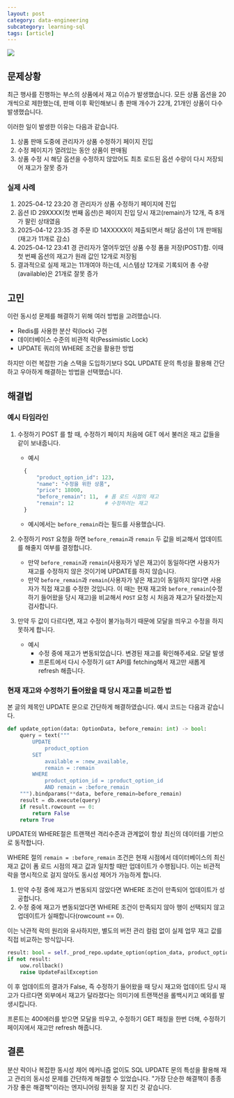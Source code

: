```yaml
---
layout: post
category: data-engineering
subcategory: learning-sql
tags: [article]
---
```


![](https://velog.velcdn.com/images/leehjhjhj/post/cae565da-eea6-413c-bc7b-2d9d77f83048/image.png)

## 문제상황

최근 행사를 진행하는 부스의 상품에서 재고 이슈가 발생했습니다. 모든 상품 옵션을 20개씩으로 제한했는데, 판매 이후 확인해보니 총 판매 개수가 22개, 21개인 상품이 다수 발생했습니다.

이러한 일이 발생한 이유는 다음과 같습니다.

1. 상품 판매 도중에 관리자가 상품 수정하기 페이지 진입
2. 수정 페이지가 열려있는 동안 상품이 판매됨
3. 상품 수정 시 해당 옵션을 수정하지 않았어도 최초 로드된 옵션 수량이 다시 저장되어 재고가 잘못 증가

### 실제 사례

1. 2025-04-12 23:20 경 관리자가 상품 수정하기 페이지에 진입
2. 옵션 ID 29XXXX(첫 번째 옵션)은 페이지 진입 당시 재고(remain)가 12개, 즉 8개가 팔린 상태였음
3. 2025-04-12 23:35 경 주문 ID 14XXXXX이 제출되면서 해당 옵션이 1개 판매됨 (재고가 11개로 감소)
4. 2025-04-12 23:41 경 관리자가 열어두었던 상품 수정 폼을 저장(POST)함. 이때 첫 번째 옵션의 재고가 원래 값인 12개로 저장됨
5. 결과적으로 실제 재고는 11개여야 하는데, 시스템상 12개로 기록되어 총 수량(available)은 21개로 잘못 증가

## 고민

이런 동시성 문제를 해결하기 위해 여러 방법을 고려했습니다.

- Redis를 사용한 분산 락(lock) 구현
- 데이터베이스 수준의 비관적 락(Pessimistic Lock)
- UPDATE 쿼리의 WHERE 조건을 활용한 방법

하지만 이런 복잡한 기술 스택을 도입하기보다 SQL UPDATE 문의 특성을 활용해 간단하고 우아하게 해결하는 방법을 선택했습니다.

## 해결법

### 예시 타임라인

1. 수정하기 POST 를 할 때, 수정하기 페이지 처음에 GET 에서 불러온 재고 값들을 같이 보내줍니다.
	- 예시
    ```python
      {
          "product_option_id": 123,
          "name": "수정을 위한 상품",
          "price": 18000,
          "before_remain": 11,  # 폼 로드 시점의 재고
          "remain": 12          # 수정하려는 재고
      }
      ```
      - 예시에서는 `before_remain`라는 필드를 사용했습니다.
      
2. 수정하기 `POST` 요청을 하면 `before_remain`과 `remain` 두 값을 비교해서 업데이트를 해줄지 여부를 결정합니다.
    - 만약 `before_remain`과 `remain`(사용자가 넣은 재고)이 동일하다면 사용자가 재고를 수정하지 않은 것이기에 UPDATE를 하지 않습니다.
    - 만약 `before_remain`과 `remain`(사용자가 넣은 재고)이 동일하지 않다면 사용자가 직접 재고를 수정한 것입니다. 이 때는 현재 재고와 `before_remain`(수정하기 들어왔을 당시 재고)을 비교해서 `POST` 요청 시 처음과 재고가 달라졌는지 검사합니다.
3. 만약 두 값이 다르다면, 재고 수정이 불가능하기 때문에 모달을 띄우고 수정을 하지 못하게 합니다.
	- 예시
    	- 수정 중에 재고가 변동되었습니다. 변경된 재고를 확인해주세요. 모달 발생
    	- 프론트에서 다시 수정하기 `GET` API를 fetching해서 재고만 새롭게 refresh 해줍니다.

### 현재 재고와 수정하기 들어왔을 때 당시 재고를 비교한 법

본 글의 제목인 UPDATE 문으로 간단하게 해결하였습니다. 예시 코드는 다음과 같습니다.

```python
def update_option(data: OptionData, before_remain: int) -> bool:
    query = text("""
        UPDATE
            product_option
        SET
            available = :new_available,
            remain = :remain
        WHERE
            product_option_id = :product_option_id
            AND remain = :before_remain
    """).bindparams(**data, before_remain=before_remain)
    result = db.execute(query)
    if result.rowcount == 0:
        return False
    return True
```

UPDATE의 WHERE절은 트랜잭션 격리수준과 관계없이 항상 최신의 데이터를 기반으로 동작합니다.

WHERE 절의 `remain = :before_remain` 조건은 현재 시점에서 데이터베이스의 최신 재고 값이 폼 로드 시점의 재고 값과 일치할 때만 업데이트가 수행됩니다. 이는 비관적 락을 명시적으로 걸지 않아도 동시성 제어가 가능하게 합니다.

1. 만약 수정 중에 재고가 변동되지 않았다면 WHERE 조건이 만족되어 업데이트가 성공합니다.
2. 수정 중에 재고가 변동되었다면 WHERE 조건이 만족되지 않아 행이 선택되지 않고 업데이트가 실패합니다(rowcount == 0).

이는 낙관적 락의 원리와 유사하지만, 별도의 버전 관리 컬럼 없이 실제 업무 재고 값를 직접 비교하는 방식입니다.

```python
result: bool = self._prod_repo.update_option(option_data, product_option.before_remain)
if not result:
    uow.rollback()
    raise UpdateFailException
```

이 후 업데이트의 결과가 False, 즉 수정하기 들어왔을 때 당시 재고와 업데이트 당시 재고가 다르다면 외부에서 재고가 달라졌다는 의미기에 트랜잭션을 롤백시키고 예외를 발생시킵니다.

프론트는 400에러를 받으면 모달을 띄우고, 수정하기 GET 패칭을 한번 더해, 수정하기 페이지에서 재고만 refresh 해줍니다.

## 결론

분산 락이나 복잡한 동시성 제어 메커니즘 없이도 SQL UPDATE 문의 특성을 활용해 재고 관리의 동시성 문제를 간단하게 해결할 수 있었습니다. "가장 단순한 해결책이 종종 가장 좋은 해결책"이라는 엔지니어링 원칙을 잘 지킨 것 같습니다.
